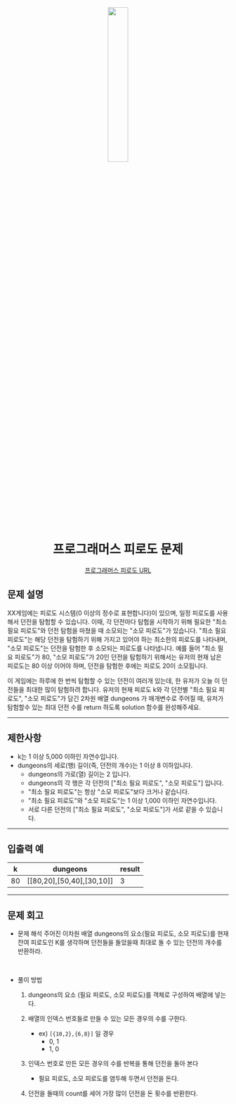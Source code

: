 <div align="center">
<img src="" width = "30%" height="30%">

# 프로그래머스 피로도 문제
[프로그래머스 피로도 URL](https://school.programmers.co.kr/learn/courses/30/lessons/87946)



</div>



## 문제 설명
XX게임에는 피로도 시스템(0 이상의 정수로 표현합니다)이 있으며, 일정 피로도를 사용해서 던전을 탐험할 수 있습니다. 이때, 각 던전마다 탐험을 시작하기 위해 필요한 "최소 필요 피로도"와 던전 탐험을 마쳤을 때 소모되는 "소모 피로도"가 있습니다. "최소 필요 피로도"는 해당 던전을 탐험하기 위해 가지고 있어야 하는 최소한의 피로도를 나타내며, "소모 피로도"는 던전을 탐험한 후 소모되는 피로도를 나타냅니다. 예를 들어 "최소 필요 피로도"가 80, "소모 피로도"가 20인 던전을 탐험하기 위해서는 유저의 현재 남은 피로도는 80 이상 이어야 하며, 던전을 탐험한 후에는 피로도 20이 소모됩니다.

이 게임에는 하루에 한 번씩 탐험할 수 있는 던전이 여러개 있는데, 한 유저가 오늘 이 던전들을 최대한 많이 탐험하려 합니다. 유저의 현재 피로도 k와 각 던전별 "최소 필요 피로도", "소모 피로도"가 담긴 2차원 배열 dungeons 가 매개변수로 주어질 때, 유저가 탐험할수 있는 최대 던전 수를 return 하도록 solution 함수를 완성해주세요.

---

## 제한사항
* k는 1 이상 5,000 이하인 자연수입니다.
* dungeons의 세로(행) 길이(즉, 던전의 개수)는 1 이상 8 이하입니다.
  * dungeons의 가로(열) 길이는 2 입니다.
  * dungeons의 각 행은 각 던전의 ["최소 필요 피로도", "소모 피로도"] 입니다.
  * "최소 필요 피로도"는 항상 "소모 피로도"보다 크거나 같습니다.
  * "최소 필요 피로도"와 "소모 피로도"는 1 이상 1,000 이하인 자연수입니다.
  * 서로 다른 던전의 ["최소 필요 피로도", "소모 피로도"]가 서로 같을 수 있습니다.


---
## 입출력 예

|k|	dungeons|	result|
|---|---|---|
|80|	[[80,20],[50,40],[30,10]]|	3|


---
## 문제 회고

* 문제 해석
    주어진 이차원 배열 dungeons의 요소(필요 피로도, 소모 피로도)를 현재 잔여 피로도인 K를 생각하며 던전들을 돌았을때 최대로 돌 수 있는 던전의 개수를 반환하라.
    

    <br>

* 풀이 방법
    
    1. dungeons의 요소 (필요 피로도, 소모 피로도)를 객체로 구성하여 배열에 넣는다.
    2. 배열의 인덱스 번호들로 만들 수 있는 모든 경우의 수를 구한다.
       * ex) `[{10,2},{6,8}]` 일 경우 
         * 0, 1
         * 1, 0
    3. 인덱스 번호로 만든 모든 경우의 수를 반복을 통해 던전을 돌아 본다
        * 필요 피로도, 소모 피로도를 염두해 두면서 던전을 돈다.

    4. 던전을 돌때의 count를 세어 가장 많이 던전을 돈 횟수를 반환한다.

        
        
    


